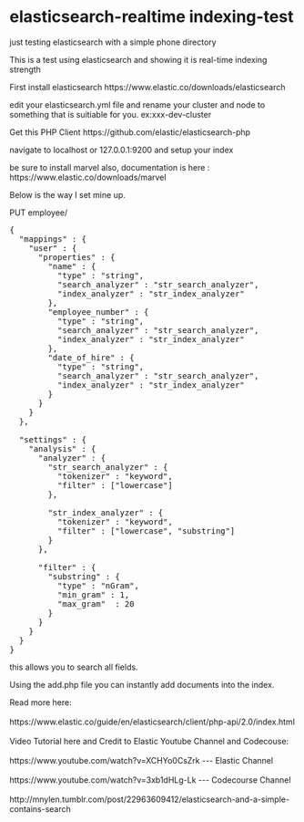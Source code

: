 # elasticsearch-realtime indexing-test
just testing elasticsearch with a simple phone directory

<p>This is a test using elasticsearch and showing it is real-time indexing strength</p>

<p>First install elasticsearch https://www.elastic.co/downloads/elasticsearch</p> 

<p>edit your elasticsearch.yml file and rename your cluster and node to something that is suitiable for you. ex:xxx-dev-cluster</p>

<p>Get this PHP Client https://github.com/elastic/elasticsearch-php </p>

<p>navigate to localhost or 127.0.0.1:9200 and setup your index</p>
<p>be sure to install marvel also, documentation is here : https://www.elastic.co/downloads/marvel</p>

<p>Below is the way I set mine up. </p>

PUT employee/
<pre>{
  "mappings" : {
    "user" : {
      "properties" : {
        "name" : {
          "type" : "string",
          "search_analyzer" : "str_search_analyzer",
          "index_analyzer" : "str_index_analyzer"
        },
        "employee_number" : {
          "type" : "string",
          "search_analyzer" : "str_search_analyzer",
          "index_analyzer" : "str_index_analyzer"
        },
        "date_of_hire" : {
          "type" : "string",
          "search_analyzer" : "str_search_analyzer",
          "index_analyzer" : "str_index_analyzer"
        }
      }
    }
  },

  "settings" : {
    "analysis" : {
      "analyzer" : {
        "str_search_analyzer" : {
          "tokenizer" : "keyword",
          "filter" : ["lowercase"]
        },

        "str_index_analyzer" : {
          "tokenizer" : "keyword",
          "filter" : ["lowercase", "substring"]
        }
      },

      "filter" : {
        "substring" : {
          "type" : "nGram",
          "min_gram" : 1,
          "max_gram"  : 20
        }
      }
    }
  }
}
</pre>
<p>this allows you to search all fields. </p>

<p>Using the add.php file you can instantly add documents into the index. </p>

<p>Read more here:<br /><br />
https://www.elastic.co/guide/en/elasticsearch/client/php-api/2.0/index.html<br /><br />
Video Tutorial here and Credit to Elastic Youtube Channel and Codecouse:<br /><br />
https://www.youtube.com/watch?v=XCHYo0CsZrk --- Elastic Channel<br /><br />
https://www.youtube.com/watch?v=3xb1dHLg-Lk --- Codecourse Channel<br /><br />
http://mnylen.tumblr.com/post/22963609412/elasticsearch-and-a-simple-contains-search<br /><br />
</p>
